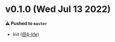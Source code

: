 # v0.1.0 (Wed Jul 13 2022)

#### ⚠️ Pushed to `master`

- Init ([@4-life](https://github.com/4-life))
